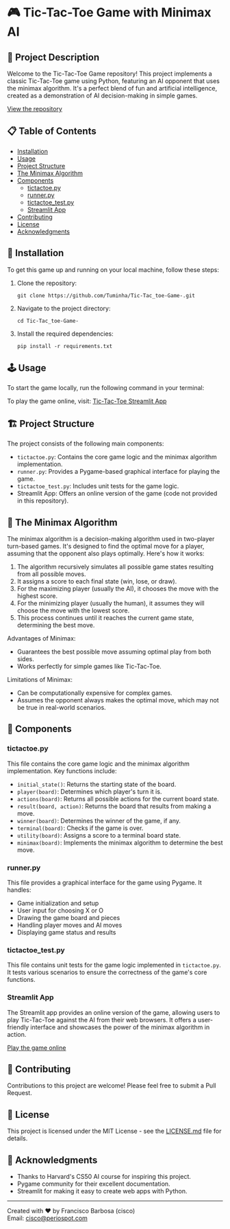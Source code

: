 # 🎮 Tic-Tac-Toe Game with Minimax AI

## 🌟 Project Description

Welcome to the Tic-Tac-Toe Game repository! This project implements a classic Tic-Tac-Toe game using Python, featuring an AI opponent that uses the minimax algorithm. It's a perfect blend of fun and artificial intelligence, created as a demonstration of AI decision-making in simple games.

[View the repository](https://github.com/Tuminha/Tic-Tac_toe-Game-)

## 📋 Table of Contents

- [Installation](#installation)
- [Usage](#usage)
- [Project Structure](#project-structure)
- [The Minimax Algorithm](#the-minimax-algorithm)
- [Components](#components)
  - [tictactoe.py](#tictactoepy)
  - [runner.py](#runnerpy)
  - [tictactoe_test.py](#tictactoe_testpy)
  - [Streamlit App](#streamlit-app)
- [Contributing](#contributing)
- [License](#license)
- [Acknowledgments](#acknowledgments)

## 🚀 Installation

To get this game up and running on your local machine, follow these steps:

1. Clone the repository:
   ```
   git clone https://github.com/Tuminha/Tic-Tac_toe-Game-.git
   ```
2. Navigate to the project directory:
   ```
   cd Tic-Tac_toe-Game-
   ```
3. Install the required dependencies:
   ```
   pip install -r requirements.txt
   ```

## 🕹️ Usage

To start the game locally, run the following command in your terminal:

To play the game online, visit: [Tic-Tac-Toe Streamlit App](https://link-to-your-streamlit-app.com)

## 🏗️ Project Structure

The project consists of the following main components:

- `tictactoe.py`: Contains the core game logic and the minimax algorithm implementation.
- `runner.py`: Provides a Pygame-based graphical interface for playing the game.
- `tictactoe_test.py`: Includes unit tests for the game logic.
- Streamlit App: Offers an online version of the game (code not provided in this repository).

## 🧠 The Minimax Algorithm

The minimax algorithm is a decision-making algorithm used in two-player turn-based games. It's designed to find the optimal move for a player, assuming that the opponent also plays optimally. Here's how it works:

1. The algorithm recursively simulates all possible game states resulting from all possible moves.
2. It assigns a score to each final state (win, lose, or draw).
3. For the maximizing player (usually the AI), it chooses the move with the highest score.
4. For the minimizing player (usually the human), it assumes they will choose the move with the lowest score.
5. This process continues until it reaches the current game state, determining the best move.

Advantages of Minimax:
- Guarantees the best possible move assuming optimal play from both sides.
- Works perfectly for simple games like Tic-Tac-Toe.

Limitations of Minimax:
- Can be computationally expensive for complex games.
- Assumes the opponent always makes the optimal move, which may not be true in real-world scenarios.

## 🧩 Components

### tictactoe.py

This file contains the core game logic and the minimax algorithm implementation. Key functions include:

- `initial_state()`: Returns the starting state of the board.
- `player(board)`: Determines which player's turn it is.
- `actions(board)`: Returns all possible actions for the current board state.
- `result(board, action)`: Returns the board that results from making a move.
- `winner(board)`: Determines the winner of the game, if any.
- `terminal(board)`: Checks if the game is over.
- `utility(board)`: Assigns a score to a terminal board state.
- `minimax(board)`: Implements the minimax algorithm to determine the best move.

### runner.py

This file provides a graphical interface for the game using Pygame. It handles:

- Game initialization and setup
- User input for choosing X or O
- Drawing the game board and pieces
- Handling player moves and AI moves
- Displaying game status and results

### tictactoe_test.py

This file contains unit tests for the game logic implemented in `tictactoe.py`. It tests various scenarios to ensure the correctness of the game's core functions.

### Streamlit App

The Streamlit app provides an online version of the game, allowing users to play Tic-Tac-Toe against the AI from their web browsers. It offers a user-friendly interface and showcases the power of the minimax algorithm in action.

[Play the game online](https://link-to-your-streamlit-app.com)

## 🤝 Contributing

Contributions to this project are welcome! Please feel free to submit a Pull Request.

## 📄 License

This project is licensed under the MIT License - see the [LICENSE.md](LICENSE.md) file for details.

## 🙏 Acknowledgments

- Thanks to Harvard's CS50 AI course for inspiring this project.
- Pygame community for their excellent documentation.
- Streamlit for making it easy to create web apps with Python.

---

Created with ❤️ by Francisco Barbosa (cisco)  
Email: cisco@periospot.com